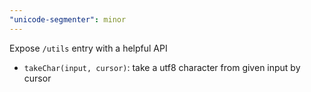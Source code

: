 ```yaml
---
"unicode-segmenter": minor
---
```


Expose `/utils` entry with a helpful API

- `takeChar(input, cursor)`: take a utf8 character from given input by cursor
